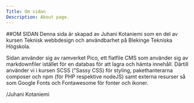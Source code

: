 ```yaml
---
Title: Om sidan
Description: About page.
---
```


<div class="row index_main" markdown="1">
<div class="col40" markdown="1">
##OM SIDAN
Denna sida är skapad av Juhani Kotaniemi som en del av kursen Teknisk webbdesign och användbarhet på Blekinge Tekniska Högskola.

Sidan använder sig av ramverket Pico, ett flatfile CMS som använder sig av markdownfiler istället för en databas för att lagra och hämta innehåll.
Därtill använder vi i kursen SCSS ("Sassy CSS) för styling, pakethanterarna composer och npm (för PHP respektive nodeJS) samt externa resurser så som
Google Fonts och Fontawesome för fonter och ikoner.

/Juhani Kotaniemi
</div>
</div>
</div>